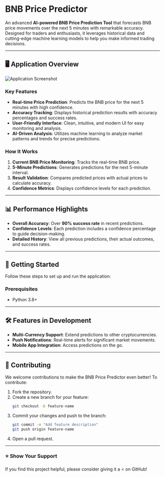 # BNB Price Predictor

An advanced **AI-powered BNB Price Prediction Tool** that forecasts BNB price movements over the next 5 minutes with remarkable accuracy. Designed for traders and enthusiasts, it leverages historical data and cutting-edge machine learning models to help you make informed trading decisions.

---

## 🖥️ Application Overview

![Application Screenshot](img/screenshot.png)

### Key Features

- **Real-time Price Prediction**: Predicts the BNB price for the next 5 minutes with high confidence.
- **Accuracy Tracking**: Displays historical prediction results with accuracy percentages and success rates.
- **User-Friendly Interface**: Clean, intuitive, and modern UI for easy monitoring and analysis.
- **AI-Driven Analysis**: Utilizes machine learning to analyze market patterns and trends for precise predictions.

### How It Works

1. **Current BNB Price Monitoring**: Tracks the real-time BNB price.
2. **5-Minute Predictions**: Generates predictions for the next 5-minute interval.
3. **Result Validation**: Compares predicted prices with actual prices to calculate accuracy.
4. **Confidence Metrics**: Displays confidence levels for each prediction.

---

## 📊 Performance Highlights

- **Overall Accuracy**: Over **90% success rate** in recent predictions.
- **Confidence Levels**: Each prediction includes a confidence percentage to guide decision-making.
- **Detailed History**: View all previous predictions, their actual outcomes, and success rates.

---

## 🚀 Getting Started

Follow these steps to set up and run the application:

### Prerequisites

- Python 3.8+

---

## 🛠️ Features in Development

- **Multi-Currency Support**: Extend predictions to other cryptocurrencies.
- **Push Notifications**: Real-time alerts for significant market movements.
- **Mobile App Integration**: Access predictions on the go.

---

## 🤝 Contributing

We welcome contributions to make the BNB Price Predictor even better! To contribute:

1. Fork the repository.
2. Create a new branch for your feature:
   ```bash
   git checkout -b feature-name
   ```
3. Commit your changes and push to the branch:
   ```bash
   git commit -m "Add feature description"
   git push origin feature-name
   ```
4. Open a pull request.

---

### ⭐ Show Your Support

If you find this project helpful, please consider giving it a ⭐ on GitHub!
